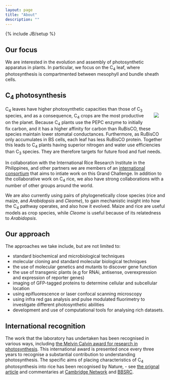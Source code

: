```yaml
---
layout: page
title: "About"
description: ""
---
```

{% include JB/setup %}

## Our focus

We are interested in the evolution and assembly of photosynthetic apparatus in plants. In particular, we focus on the C<sub>4</sub> leaf, where photosynthesis is compartmented between mesophyll and bundle sheath cells.

## C<sub>4</sub> photosynthesis
<img src="http://www.nature.com/scitable/content/ne0000/ne0000/ne0000/ne0000/13311179/taub_figure2_ksm.jpg" align="right" style='padding: 20px;'>

C<sub>4</sub> leaves have higher photosynthetic capacities than those of C<sub>3</sub> species, and as a consequence, C<sub>4</sub> crops are the most productive on the planet. Because C<sub>4</sub> plants use the PEPC enzyme to initially fix carbon, and it has a higher affinity for carbon than RuBisCO, these species maintain lower stomatal conductances. Furthermore, as RuBisCO only accumulates in BS cells, each leaf has less RuBisCO protein. Together this leads to C<sub>4</sub> plants having superior nitrogen and water use efficiencies than C<sub>3</sub> species. They are therefore targets for future food and fuel needs. 

In collaboration with the International Rice Research Institute in the Philippines, and other partners we are members of an [international consortium](http://c4rice.irri.org/) that aims to intiate work on this Grand Challenge. In addition to the collaborative work on C<sub>4</sub> rice, we also have strong collaborations with a number of other groups around the world.

We are also currently using pairs of phylogenetically close species (rice and maize, and *Arabidopsis* and *Cleome*), to gain mechanistic insight into how the C<sub>4</sub> pathway operates, and also how it evolved. Maize and rice are useful models as crop species, while *Cleome* is useful because of its relatedness to *Arabidopsis*.

## Our approach

The approaches we take include, but are not limited to: 

- standard biochemical and microbiological techniques
- molecular cloning and standard molecular biological techniques
- the use of molecular genetics and mutants to discover gene function
- the use of transgenic plants (e.g for RNAi, antisense, overexpression and expression of reporter genes)
- imaging of GFP-tagged proteins to determine cellular and subcellular location
- using epifluorescence or laser confocal scanning microscopy
- using infra red gas analysis and pulse modulated fluorimetry to investigate different photosynthetic abilities
- development and use of computational tools for analysing rich datasets.

## International recognition

The work that the laboratory has undertaken has been recognised in various ways, including [the Melvin Calvin award for research in photosynthesis](http://www.photosynthesisresearch.org/Default.aspx?pageId=216518). This international award is presented once every three years to recognise a substantial contribution to understanding photosynthesis. The specific aims of placing characteristics of C<sub>4</sub> photosynthesis into rice has been recognised by Nature, - see [the orignal article](http://www.nature.com/news/2008/081203/full/456563a.html) and commentaries at [Cambridge Network](http://www.cambridgenetwork.co.uk/news/article/default.aspx?objid=54472) and [BBSRC](http://www.bbsrc.ac.uk/media/news/2008/081205_plant_scientists_change_world.html).